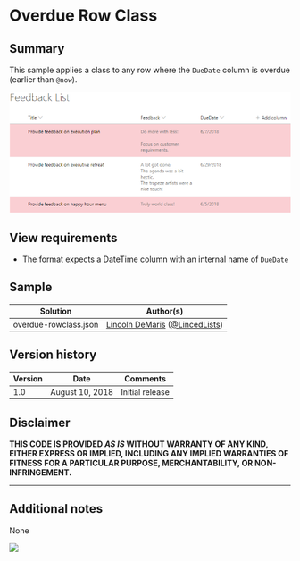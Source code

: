 # Overdue Row Class

## Summary

This sample applies a class to any row where the `DueDate` column is overdue (earlier than `@now`).

![screenshot of the sample](./assets/screenshot.png)

## View requirements
- The format expects a DateTime column with an internal name of `DueDate`

## Sample

Solution|Author(s)
--------|---------
overdue-rowclass.json | [Lincoln DeMaris](https://github.com/ldemaris) ([@LincedLists](https://twitter.com/LincedLists))

## Version history

Version|Date|Comments
-------|----|--------
1.0|August 10, 2018|Initial release

## Disclaimer

**THIS CODE IS PROVIDED *AS IS* WITHOUT WARRANTY OF ANY KIND, EITHER EXPRESS OR IMPLIED, INCLUDING ANY IMPLIED WARRANTIES OF FITNESS FOR A PARTICULAR PURPOSE, MERCHANTABILITY, OR NON-INFRINGEMENT.**

---

## Additional notes
None

<img src="https://pnptelemetry.azurewebsites.net/list-formatting/view-samples/overdue-rowclass" />